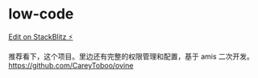 # low-code

[Edit on StackBlitz ⚡️](https://stackblitz.com/edit/low-code)

推荐看下，这个项目。里边还有完整的权限管理和配置，基于 amis 二次开发。 https://github.com/CareyToboo/ovine
